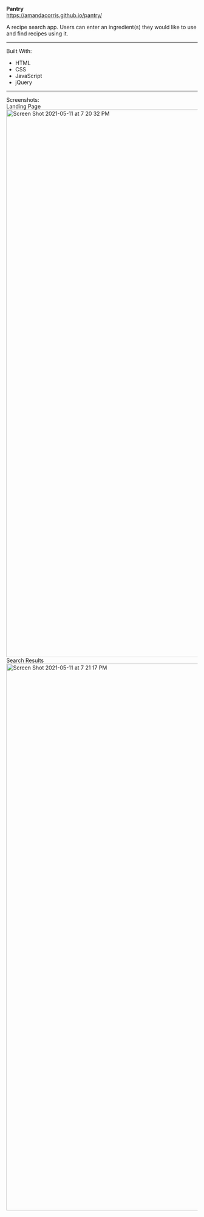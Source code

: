 <strong>Pantry</strong>
<br>
https://amandacorris.github.io/pantry/

A recipe search app. Users can enter an ingredient(s) they would like to use and find recipes using it.
<hr>
Built With:
<ul>
    <li>HTML</li>
    <li>CSS</li>
    <li>JavaScript</li>
    <li>jQuery</li>
</ul>
<hr>
Screenshots: 
<br>
    Landing Page 
    <img width="1437" alt="Screen Shot 2021-05-11 at 7 20 32 PM" src="https://user-images.githubusercontent.com/79169785/117900355-a5b2f100-b28e-11eb-9289-b799f95f738e.png">
    Search Results
    <img width="1435" alt="Screen Shot 2021-05-11 at 7 21 17 PM" src="https://user-images.githubusercontent.com/79169785/117900360-a6e41e00-b28e-11eb-94db-9b5ffe4d0ca4.png">
